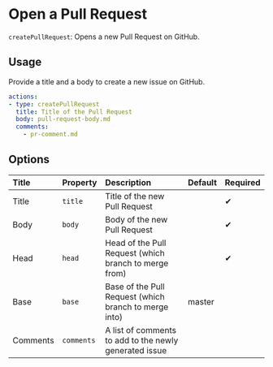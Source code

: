 # Open a Pull Request

`createPullRequest`: Opens a new Pull Request on GitHub.

## Usage

Provide a title and a body to create a new issue on GitHub.

```yaml
actions:
- type: createPullRequest
  title: Title of the Pull Request
  body: pull-request-body.md
  comments:
    - pr-comment.md
```

## Options

| Title | Property | Description | Default | Required |
| :---- | :--- | :---------- | :------ | :------- |
| Title | `title` | Title of the new Pull Request |  | ✔ |
| Body | `body` | Body of the new Pull Request |  | ✔ |
| Head | `head` | Head of the Pull Request (which branch to merge from) |  | ✔ |
| Base | `base` | Base of the Pull Request (which branch to merge into) | master |  |
| Comments | `comments` | A list of comments to add to the newly generated issue |  |  |
